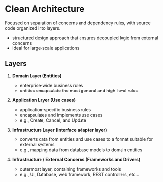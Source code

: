 # Clean Architecture

Focused on separation of concerns and dependency rules, with source code organized into layers.
- structured design approach that ensures decoupled logic from external concerns
- ideal for large-scale applications

## Layers

1. **Domain Layer (Entities)**
    - enterprise-wide business rules
    - entities encapsulate the most general and high-level rules

2. **Application Layer (Use cases)**
    - application-specific business rules
    - encapsulates and implements use cases
    - e.g., Create, Cancel, and Update

3. **Infrastructure Layer (Interface adapter layer)**
    - converts data from entities and use cases to a format suitable for external systems
    - e.g., mapping data from database models to domain entities

4. **Infrastructure / External Concerns (Frameworks and Drivers)**
    - outermost layer, containing frameworks and tools
    - e.g., UI, Database, web framework, REST controllers, etc...


